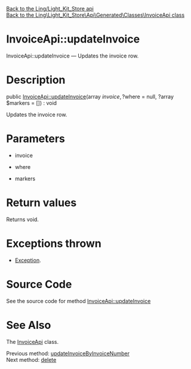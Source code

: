 [Back to the Ling/Light_Kit_Store api](https://github.com/lingtalfi/Light_Kit_Store/blob/master/doc/api/Ling/Light_Kit_Store.md)<br>
[Back to the Ling\Light_Kit_Store\Api\Generated\Classes\InvoiceApi class](https://github.com/lingtalfi/Light_Kit_Store/blob/master/doc/api/Ling/Light_Kit_Store/Api/Generated/Classes/InvoiceApi.md)


InvoiceApi::updateInvoice
================



InvoiceApi::updateInvoice — Updates the invoice row.




Description
================


public [InvoiceApi::updateInvoice](https://github.com/lingtalfi/Light_Kit_Store/blob/master/doc/api/Ling/Light_Kit_Store/Api/Generated/Classes/InvoiceApi/updateInvoice.md)(array $invoice, ?$where = null, ?array $markers = []) : void




Updates the invoice row.




Parameters
================


- invoice

    

- where

    

- markers

    


Return values
================

Returns void.


Exceptions thrown
================

- [Exception](http://php.net/manual/en/class.exception.php).&nbsp;







Source Code
===========
See the source code for method [InvoiceApi::updateInvoice](https://github.com/lingtalfi/Light_Kit_Store/blob/master/Api/Generated/Classes/InvoiceApi.php#L338-L341)


See Also
================

The [InvoiceApi](https://github.com/lingtalfi/Light_Kit_Store/blob/master/doc/api/Ling/Light_Kit_Store/Api/Generated/Classes/InvoiceApi.md) class.

Previous method: [updateInvoiceByInvoiceNumber](https://github.com/lingtalfi/Light_Kit_Store/blob/master/doc/api/Ling/Light_Kit_Store/Api/Generated/Classes/InvoiceApi/updateInvoiceByInvoiceNumber.md)<br>Next method: [delete](https://github.com/lingtalfi/Light_Kit_Store/blob/master/doc/api/Ling/Light_Kit_Store/Api/Generated/Classes/InvoiceApi/delete.md)<br>

